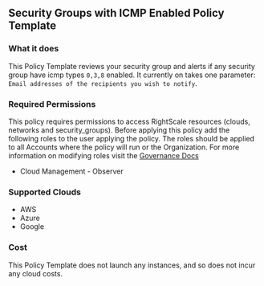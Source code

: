 ## Security Groups with ICMP Enabled Policy Template

### What it does

This Policy Template reviews your security group and alerts if any security group have icmp types `0,3,8` enabled. It currently on takes one parameter: `Email addresses of the recipients you wish to notify`.

### Required Permissions

This policy requires permissions to access RightScale resources (clouds, networks and security_groups).  Before applying this policy add the following roles to the user applying the policy.  The roles should be applied to all Accounts where the policy will run or the Organization. For more information on modifying roles visit the [Governance Docs](https://docs.rightscale.com/cm/ref/user_roles.html)

- Cloud Management - Observer

### Supported Clouds

- AWS
- Azure
- Google

### Cost

This Policy Template does not launch any instances, and so does not incur any cloud costs.
